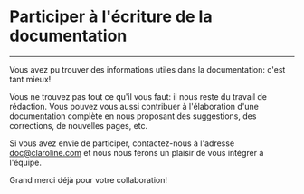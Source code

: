 # Participer à l'écriture de la documentation

---

Vous avez pu trouver des informations utiles dans la documentation: c'est tant mieux!

Vous ne trouvez pas tout ce qu'il vous faut: il nous reste du travail de rédaction. Vous pouvez vous aussi contribuer à l'élaboration d'une documentation complète en nous proposant des suggestions, des corrections, de nouvelles pages, etc.

Si vous avez envie de participer, contactez-nous à l'adresse  [doc@claroline.com](mailto:doc@claroline.com) et nous nous ferons un plaisir de vous intégrer à l'équipe.

Grand merci déjà pour votre collaboration!



